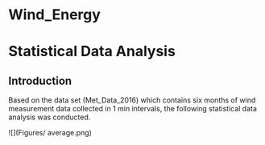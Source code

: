 # Wind_Energy
# Statistical Data Analysis
## Introduction
Based on the data set (Met_Data_2016) which contains six months of wind measurement data collected in 1 min intervals, the following statistical data analysis was conducted. 

![](Figures/ average.png)



